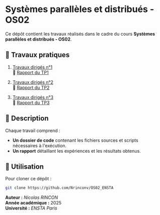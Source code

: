 # Systèmes parallèles et distribués - OS02

Ce dépôt contient les travaux réalisés dans le cadre du cours **Systèmes parallèles et distribués - OS02**.

## 📂 Travaux pratiques

1. [Travaux dirigés n°1](./TP1/)  
   📄 [Rapport du TP1](./TP1/OS02_TP1_RINCON_Nicolas.pdf)

2. [Travaux dirigés n°2](./TP2/)  
   📄 [Rapport du TP2](./TP2/OS02_TP2_RINCON_Nicolas.pdf)

3. [Travaux dirigés n°3](./TP3/)  
   📄 [Rapport du TP3](./TP3/OS02_TP3_RINCON_Nicolas.pdf)

## 📜 Description

Chaque travail comprend :
- **Un dossier de code** contenant les fichiers sources et scripts nécessaires à l'exécution.
- **Un rapport** détaillant les expériences et les résultats obtenus.

## 📌 Utilisation

Pour cloner ce dépôt :
```bash
git clone https://github.com/Nrinconv/OS02_ENSTA
```

**Auteur :** *Nicolas RINCON*  
**Année académique :** 2025  
**Université :** *ENSTA Paris*

